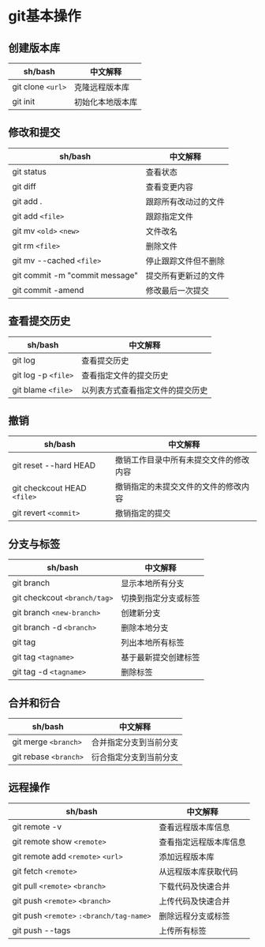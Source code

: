 # git基本操作

## 创建版本库

|sh/bash|中文解释 |
|-|-|
|git clone `<url>` | 克隆远程版本库 |
|git init | 初始化本地版本库 |

## 修改和提交

|sh/bash|中文解释|
|-|-|
|git status | 查看状态 |
|git diff | 查看变更内容 |
|git add . | 跟踪所有改动过的文件 |
|git add `<file>` | 跟踪指定文件 |
|git mv `<old>` `<new>` | 文件改名 |
|git rm `<file>` | 删除文件 |
|git mv --cached `<file>` | 停止跟踪文件但不删除 |
|git commit -m "commit message" | 提交所有更新过的文件 |
|git commit -amend | 修改最后一次提交 |

## 查看提交历史

|sh/bash|中文解释|
|-|-|
|git log | 查看提交历史 |
|git log -p `<file>` | 查看指定文件的提交历史 |
|git blame `<file>` | 以列表方式查看指定文件的提交历史 |

## 撤销

|sh/bash|中文解释|
|-|-|
|git reset --hard HEAD | 撤销工作目录中所有未提交文件的修改内容 |
|git checkcout HEAD `<file>` | 撤销指定的未提交文件的文件的修改内容 |
|git revert `<commit>` | 撤销指定的提交 |

## 分支与标签

|sh/bash|中文解释|
|-|-|
|git branch | 显示本地所有分支 |
|git checkcout `<branch/tag>` | 切换到指定分支或标签 |
|git branch `<new-branch>` | 创建新分支 |
|git branch -d `<branch>` | 删除本地分支 |
|git tag | 列出本地所有标签 |
|git tag `<tagname>` | 基于最新提交创建标签 |
|git tag -d `<tagname>` | 删除标签 |

## 合并和衍合

|sh/bash|中文解释 |
|-|-|
|git merge `<branch>` | 合并指定分支到当前分支 |
|git rebase `<branch>` | 衍合指定分支到当前分支 |

## 远程操作

|sh/bash|中文解释 |
|-|-|
|git remote -v | 查看远程版本库信息 |
|git remote show `<remote>` | 查看指定远程版本库信息 |
|git remote add `<remote>` `<url>` | 添加远程版本库 |
|git fetch `<remote>` | 从远程版本库获取代码 |
|git pull `<remote>` `<branch>` | 下载代码及快速合并 |
|git push `<remote>` `<branch>` | 上传代码及快速合并 |
|git push `<remote>` `:<branch/tag-name>` | 删除远程分支或标签 |
|git push --tags | 上传所有标签 |

<gitask />
